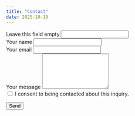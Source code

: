 ```yaml
---
title: "Contact"
date: 2025-10-10
---
```



<form action="https://formspree.io/f/mjkaarkk" method="POST" class="container px-3 px-sm-5 px-md-5 px-lg-5">
  <!-- Redirect after success -->
  <input type="hidden" name="_next" value="/thanks/">
  <!-- Email subject in notification -->
  <input type="hidden" name="_subject" value="New message from sc-analytics">

  <!-- Honeypot (spam trap) -->
  <div class="d-none" aria-hidden="true">
    <label>Leave this field empty</label>
    <input type="text" name="_gotcha" tabindex="-1" autocomplete="off">
  </div>

  <div class="mb-3">
    <label for="name" class="form-label">Your name</label>
    <input id="name" name="name" type="text" class="form-control" required autocomplete="name">
  </div>

  <div class="mb-3">
    <label for="email" class="form-label">Your email</label>
    <input id="email" name="email" type="email" class="form-control" required autocomplete="email">
  </div>

  <div class="mb-3">
    <label for="message" class="form-label">Your message</label>
    <textarea id="message" name="message" class="form-control" rows="6" required></textarea>
  </div>

  <!-- Optional GDPR consent -->
  <div class="form-check mb-3">
    <input class="form-check-input" type="checkbox" id="consent" name="consent" required>
    <label class="form-check-label" for="consent">
      I consent to being contacted about this inquiry.
    </label>
  </div>

  <button type="submit" class="btn">Send</button>
</form>
